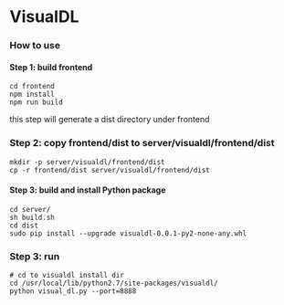 # VisualDL


### How to use
#### Step 1: build frontend
```shell
cd frontend
npm install
npm run build
```

this step will generate a dist directory under frontend

### Step 2: copy frontend/dist to server/visualdl/frontend/dist
```shell
mkdir -p server/visualdl/frontend/dist
cp -r frontend/dist server/visualdl/frontend/dist
```

#### Step 3: build and install Python package
```shell
cd server/
sh build.sh
cd dist
sudo pip install --upgrade visualdl-0.0.1-py2-none-any.whl
```


### Step 3: run
```
# cd to visualdl install dir
cd /usr/local/lib/python2.7/site-packages/visualdl/
python visual_dl.py --port=8888
```
